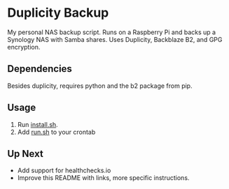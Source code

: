 Duplicity Backup
================

My personal NAS backup script. Runs on a Raspberry Pi and backs up a Synology NAS with Samba shares. Uses Duplicity, Backblaze B2, and GPG encryption.

Dependencies
------------

Besides duplicity, requires python and the b2 package from pip.

Usage
-----

1. Run [install.sh][1].
2. Add [run.sh][2] to your crontab

Up Next
-------

* Add support for healthchecks.io
* Improve this README with links, more specific instructions.

[1]: install.sh
[2]: run.sh